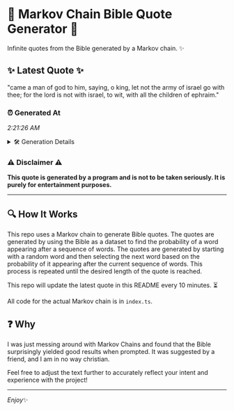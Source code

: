 # 📖 Markov Chain Bible Quote Generator 📖

Infinite quotes from the Bible generated by a Markov chain. ✨

## ✨ Latest Quote ✨
"came a man of god to him, saying, o king, let not the army of israel go with thee; for the lord is not with israel, to wit, with all the children of ephraim."

### ⏰ Generated At
*2:21:26 AM*

<details>
    <summary>🛠️ Generation Details</summary>
    <p>
        <strong>🌱 Seed:</strong> came<br>
        <strong>🔄 Iterations:</strong> 33<br>
        <strong>📜 Context History:</strong><br>[ came ]: a<br>[ came, a ]: man<br>[ came, a, man ]: of<br>[ came, a, man, of ]: god<br>[ came, a, man, of, god ]: to<br>[ came, a, man, of, god, to ]: him,<br>[ a, man, of, god, to, him, ]: saying,<br>[ man, of, god, to, him,, saying, ]: o<br>[ of, god, to, him,, saying,, o ]: king,<br>[ god, to, him,, saying,, o, king, ]: let<br>[ to, him,, saying,, o, king,, let ]: not<br>[ him,, saying,, o, king,, let, not ]: the<br>[ saying,, o, king,, let, not, the ]: army<br>[ o, king,, let, not, the, army ]: of<br>[ king,, let, not, the, army, of ]: israel<br>[ let, not, the, army, of, israel ]: go<br>[ not, the, army, of, israel, go ]: with<br>[ the, army, of, israel, go, with ]: thee;<br>[ army, of, israel, go, with, thee; ]: for<br>[ of, israel, go, with, thee;, for ]: the<br>[ israel, go, with, thee;, for, the ]: lord<br>[ go, with, thee;, for, the, lord ]: is<br>[ with, thee;, for, the, lord, is ]: not<br>[ thee;, for, the, lord, is, not ]: with<br>[ for, the, lord, is, not, with ]: israel,<br>[ the, lord, is, not, with, israel, ]: to<br>[ lord, is, not, with, israel,, to ]: wit,<br>[ is, not, with, israel,, to, wit, ]: with<br>[ not, with, israel,, to, wit,, with ]: all<br>[ with, israel,, to, wit,, with, all ]: the<br>[ israel,, to, wit,, with, all, the ]: children<br>[ to, wit,, with, all, the, children ]: of<br>[ wit,, with, all, the, children, of ]: ephraim.<br>
    </p>
</details>

### ⚠️ Disclaimer ⚠️
**This quote is generated by a program and is not to be taken seriously. It is purely for entertainment purposes.**

---

## 🔍 How It Works

This repo uses a Markov chain to generate Bible quotes. The quotes are generated by using the Bible as a dataset to find the probability of a word appearing after a sequence of words. The quotes are generated by starting with a random word and then selecting the next word based on the probability of it appearing after the current sequence of words. This process is repeated until the desired length of the quote is reached.

This repo will update the latest quote in this README every 10 minutes. ⏳

All code for the actual Markov chain is in `index.ts`.

## ❓ Why

I was just messing around with Markov Chains and found that the Bible surprisingly yielded good results when prompted. 
It was suggested by a friend, and I am in no way christian.

Feel free to adjust the text further to accurately reflect your intent and experience with the project!

---

*Enjoy*✨
